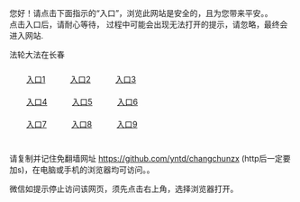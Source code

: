 您好！请点击下面指示的“入口”，浏览此网站是安全的，且为您带来平安。。 <br/>
点击入口后，请耐心等待， 过程中可能会出现无法打开的提示，请忽略，最终会进入网站. </br>

法轮大法在长春<br/>
<div style="padding:10px"><a style="margin:20px" target="_blank" href="https://dtsdve0q5nitk.cloudfront.net/2Qpsp?idcbcbgz" id="ccLink1" rel="nofollow">入口1</a> <a target="_blank" style="margin:20px" href="https://d189hog9jjim0d.cloudfront.net/2Qpsp?yzbbjwcx" id="ccLink2" rel="nofollow">入口2</a> <a style="margin:20px" target="_blank" href="https://d2uic7te0vfwv1.cloudfront.net/2Qpsp?evvtmgod" id="ccLink3" rel="nofollow">入口3</a></div>

<div style="padding:10px" ><a style="margin:20px" target="_blank" href="https://dtsdve0q5nitk.cloudfront.net/2Qpsp?idcbcbgz" id="ccLink4" rel="nofollow">入口4</a> <a style="margin:20px" href="https://d189hog9jjim0d.cloudfront.net/2Qpsp?yzbbjwcx" target="_blank" id="ccLink5" rel="nofollow">入口5</a> <a style="margin:20px" href="https://d2uic7te0vfwv1.cloudfront.net/2Qpsp?evvtmgod" target="_blank" id="ccLink6" rel="nofollow">入口6</a></div>

<div style="padding:10px"><a style="margin:20px" target="_blank" href="https://dtsdve0q5nitk.cloudfront.net/2Qpsp?idcbcbgz" id="ccLink7" rel="nofollow">入口7</a> <a style="margin:20px" href="https://d189hog9jjim0d.cloudfront.net/2Qpsp?yzbbjwcx" target="_blank" id="ccLink8" rel="nofollow">入口8</a> <a style="margin:20px" target="_blank" href="https://d2uic7te0vfwv1.cloudfront.net/2Qpsp?evvtmgod" id="ccLink9" rel="nofollow">入口9</a></div>

<br/>



请复制并记住免翻墙网址 https://github.com/yntd/changchunzx (http后一定要加s)，在电脑或手机的浏览器均可访问。。<br/>

微信如提示停止访问该网页，须先点击右上角，选择浏览器打开。
